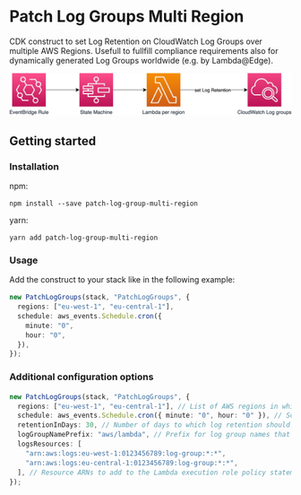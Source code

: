 # Patch Log Groups Multi Region

CDK construct to set Log Retention on CloudWatch Log Groups over multiple AWS Regions. Usefull to fullfill compliance requirements also for dynamically generated Log Groups worldwide (e.g. by Lambda@Edge).

![architecture diagram](arch.jpg)

## Getting started

### Installation

npm:

```shell
npm install --save patch-log-group-multi-region
```

yarn:

```shell
yarn add patch-log-group-multi-region
```

### Usage

Add the construct to your stack like in the following example:

```typescript
new PatchLogGroups(stack, "PatchLogGroups", {
  regions: ["eu-west-1", "eu-central-1"],
  schedule: aws_events.Schedule.cron({
    minute: "0",
    hour: "0",
  }),
});
```

### Additional configuration options

```typescript
new PatchLogGroups(stack, "PatchLogGroups", {
  regions: ["eu-west-1", "eu-central-1"], // List of AWS regions in which the function should run
  schedule: aws_events.Schedule.cron({ minute: "0", hour: "0" }), // Schedule event for the event rule
  retentionInDays: 30, // Number of days to which log retention should be set.
  logGroupNamePrefix: "aws/lambda", // Prefix for log group names that should be effected.
  logsResources: [
    "arn:aws:logs:eu-west-1:0123456789:log-group:*:*",
    "arn:aws:logs:eu-central-1:0123456789:log-group:*:*",
  ], // Resource ARNs to add to the Lambda execution role policy statement.
});
```
